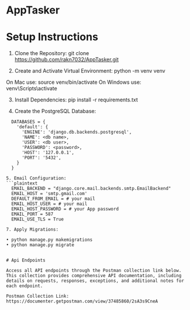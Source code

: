 # AppTasker

# Setup Instructions

1. Clone the Repository:
  git clone https://github.com/rakn7032/AppTasker.git

2. Create and Activate Virtual Environment:
  python -m venv venv

  On Mac use:       source venv/bin/activate 
  On Windows use:   venv\Scripts\activate

3. Install Dependencies:
  pip install -r requirements.txt

4. Create the PostgreSQL Database:
  ```plaintext
    DATABASES = {
      'default': {
        'ENGINE': 'django.db.backends.postgresql',
        'NAME': <db name>,
        'USER': <db user>,
        'PASSWORD': <password>,
        'HOST': '127.0.0.1',
        'PORT': '5432',
      }
    }
  
5. Email Configuration:
  ```plaintext
    EMAIL_BACKEND = "django.core.mail.backends.smtp.EmailBackend"
    EMAIL_HOST = 'smtp.gmail.com'
    DEFAULT_FROM_EMAIL = # your mail
    EMAIL_HOST_USER = # your mail
    EMAIL_HOST_PASSWORD = # your App password
    EMAIL_PORT = 587
    EMAIL_USE_TLS = True

7. Apply Migrations:

  • python manage.py makemigrations
  • python manage.py migrate


# Api Endpoints

Access all API endpoints through the Postman collection link below. This collection provides comprehensive API documentation, including details on requests, responses, exceptions, and additional notes for each endpoint.

Postman Collection Link: https://documenter.getpostman.com/view/37485860/2sA3s9CneA
